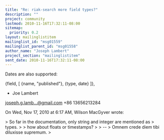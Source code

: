 ```yaml
---
title: "Re: riak-search more field types?"
description: ""
project: community
lastmod: 2010-11-16T17:32:11-08:00
sitemap:
  priority: 0.2
layout: mailinglistitem
mailinglist_id: "msg01559"
mailinglist_parent_id: "msg01558"
author_name: "Joseph Lambert"
project_section: "mailinglistitem"
sent_date: 2010-11-16T17:32:11-08:00
---
```



Dates are also supported:

 {field, [
 {name, "published"},
 {type, date}
 ]},

- Joe Lambert

joseph.g.lamb...@gmail.com
+86 13656213284


On Wed, Nov 17, 2010 at 6:17 AM, Wilson MacGyver wrote:

&gt; So far in the documentation, only string and integer are mentioned as
&gt; types.
&gt;
&gt; how about floats or timestamps?
&gt;
&gt; --
&gt; Omnem crede diem tibi diluxisse supremum.
&gt;

